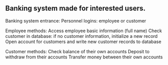 ## Banking system made for interested users.


Banking system entrance:
    Personnel logins: employee or customer


Employee methods:
    Access employee basic information (full name)
    Check customer in database: if no customer information, initialize a new record
    Open account for customers and write new customer records to database


Customer methods:
    Check balance of their own accounts
    Deposit to withdraw from their accounts
    Transfer money between their own accounts
